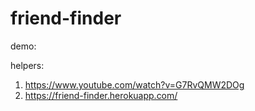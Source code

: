 # friend-finder

demo:




helpers:
1) https://www.youtube.com/watch?v=G7RvQMW2DOg
2) https://friend-finder.herokuapp.com/
